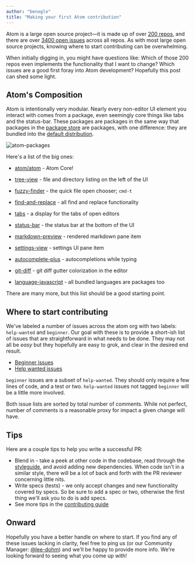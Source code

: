 ```yaml
---
author: "benogle"
title: "Making your first Atom contribution"
---
```


Atom is a large open source project—it is made up of over [200 repos](https://github.com/atom), and there are over [3400 open issues](https://github.com/issues?utf8=%E2%9C%93&q=is%3Aopen+is%3Aissue+user%3Aatom) across all repos. As with most large open source projects, knowing where to start contributing can be overwhelming.

<!--more-->

When initially digging in, you might have questions like: Which of those 200 repos even implements the functionality that I want to change? Which issues are a good first foray into Atom development? Hopefully this post can shed some light.

## Atom's Composition

Atom is intentionally very modular. Nearly every non-editor UI element you interact with comes from a package, even seemingly core things like tabs and the status-bar. These packages are packages in the same way that packages in the [package store](/packages) are packages, with one difference: they are bundled into the [default distribution](https://github.com/atom/atom/blob/10b8de6fc499a7def9b072739486e68530d67ab4/package.json#L58).

![atom-packages](https://cloud.githubusercontent.com/assets/69169/10472281/84fc9792-71d3-11e5-9fd1-19da717df079.png)

Here's a list of the big ones:

- [atom/atom](https://github.com/atom/atom) - Atom Core!
- [tree-view](https://github.com/atom/tree-view) - file and directory listing on the left of the UI
- [fuzzy-finder](https://github.com/atom/fuzzy-finder) - the quick file open chooser; `cmd-t`

- [find-and-replace](https://github.com/atom/find-and-replace) - all find and replace functionality
- [tabs](https://github.com/atom/tabs) - a display for the tabs of open editors
- [status-bar](https://github.com/atom/status-bar) - the status bar at the bottom of the UI
- [markdown-preview](https://github.com/atom/markdown-preview) - rendered markdown pane item
- [settings-view](https://github.com/atom/settings-view) - settings UI pane item
- [autocomplete-plus](https://github.com/atom/autocomplete-plus) - autocompletions while typing
- [git-diff](https://github.com/atom/git-diff) - git diff gutter colorization in the editor
- [language-javascript](https://github.com/atom/language-javascript) - all bundled languages are packages too

There are many more, but this list should be a good starting point.

## Where to start contributing

We've labeled a number of issues across the atom org with two labels: `help-wanted` and `beginner`. Our goal with these is to provide a short-ish list of issues that are straightforward in what needs to be done. They may not all be _easy_ but they hopefully are easy to grok, and clear in the desired end result.

- [Beginner issues](https://github.com/issues?utf8=%E2%9C%93&q=is%3Aopen+is%3Aissue+label%3Abeginner+label%3Ahelp-wanted+user%3Aatom+sort%3Acomments-desc)
- [Help wanted issues](https://github.com/issues?q=is%3Aopen+is%3Aissue+label%3Ahelp-wanted+user%3Aatom+sort%3Acomments-desc)

`beginner` issues are a subset of `help-wanted`. They should only require a few lines of code, and a test or two. `help-wanted` issues not tagged `beginner` will be a little more involved.

Both issue lists are sorted by total number of comments. While not perfect, number of comments is a reasonable proxy for impact a given change will have.

## Tips

Here are a couple tips to help you write a successful PR:

- Blend in - take a peek at other code in the codebase, read through the [styleguide](https://github.com/atom/atom/blob/master/CONTRIBUTING.md#coffeescript-styleguide), and avoid adding new dependencies. When code isn't in a similar style, there will be a lot of back and forth with the PR reviewer concerning little nits.
- Write specs (tests) - we only accept changes and new functionality covered by specs. So be sure to add a spec or two, otherwise the first thing we'll ask you to do is add specs.
- See more tips in the [contributing guide](https://github.com/atom/atom/blob/master/CONTRIBUTING.md#pull-requests)


## Onward

Hopefully you have a better handle on where to start. If you find any of these issues lacking in clarity, feel free to ping us (or our Community Manager: [@lee-dohm](https://github.com/lee-dohm)) and we'll be happy to provide more info. We're looking forward to seeing what you come up with!
